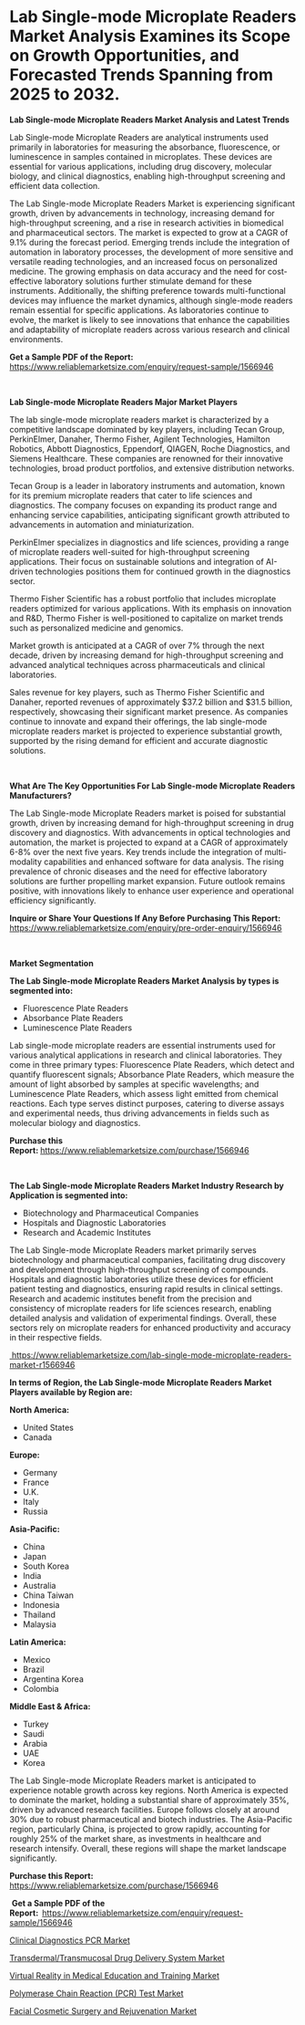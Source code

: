 <p><h1>Lab Single-mode Microplate Readers Market Analysis Examines its Scope on Growth Opportunities, and Forecasted Trends Spanning from 2025 to 2032.</h1></p><p><strong>Lab Single-mode Microplate Readers Market Analysis and Latest Trends</strong></p>
<p><p>Lab Single-mode Microplate Readers are analytical instruments used primarily in laboratories for measuring the absorbance, fluorescence, or luminescence in samples contained in microplates. These devices are essential for various applications, including drug discovery, molecular biology, and clinical diagnostics, enabling high-throughput screening and efficient data collection.</p><p>The Lab Single-mode Microplate Readers Market is experiencing significant growth, driven by advancements in technology, increasing demand for high-throughput screening, and a rise in research activities in biomedical and pharmaceutical sectors. The market is expected to grow at a CAGR of 9.1% during the forecast period. Emerging trends include the integration of automation in laboratory processes, the development of more sensitive and versatile reading technologies, and an increased focus on personalized medicine. The growing emphasis on data accuracy and the need for cost-effective laboratory solutions further stimulate demand for these instruments. Additionally, the shifting preference towards multi-functional devices may influence the market dynamics, although single-mode readers remain essential for specific applications. As laboratories continue to evolve, the market is likely to see innovations that enhance the capabilities and adaptability of microplate readers across various research and clinical environments.</p></p>
<p><strong>Get a Sample PDF of the Report:&nbsp;</strong> <a href="https://www.reliablemarketsize.com/enquiry/request-sample/1566946?utm_campaign=2115&utm_medium=2&utm_source=Github&utm_content=ia&utm_term=22032025&utm_id=lab-single-mode-microplate-readers">https://www.reliablemarketsize.com/enquiry/request-sample/1566946</a></p>
<p>&nbsp;</p>
<p><strong>Lab Single-mode Microplate Readers Major Market Players</strong></p>
<p><p>The lab single-mode microplate readers market is characterized by a competitive landscape dominated by key players, including Tecan Group, PerkinElmer, Danaher, Thermo Fisher, Agilent Technologies, Hamilton Robotics, Abbott Diagnostics, Eppendorf, QIAGEN, Roche Diagnostics, and Siemens Healthcare. These companies are renowned for their innovative technologies, broad product portfolios, and extensive distribution networks.</p><p>Tecan Group is a leader in laboratory instruments and automation, known for its premium microplate readers that cater to life sciences and diagnostics. The company focuses on expanding its product range and enhancing service capabilities, anticipating significant growth attributed to advancements in automation and miniaturization.</p><p>PerkinElmer specializes in diagnostics and life sciences, providing a range of microplate readers well-suited for high-throughput screening applications. Their focus on sustainable solutions and integration of AI-driven technologies positions them for continued growth in the diagnostics sector.</p><p>Thermo Fisher Scientific has a robust portfolio that includes microplate readers optimized for various applications. With its emphasis on innovation and R&D, Thermo Fisher is well-positioned to capitalize on market trends such as personalized medicine and genomics.</p><p>Market growth is anticipated at a CAGR of over 7% through the next decade, driven by increasing demand for high-throughput screening and advanced analytical techniques across pharmaceuticals and clinical laboratories.</p><p>Sales revenue for key players, such as Thermo Fisher Scientific and Danaher, reported revenues of approximately $37.2 billion and $31.5 billion, respectively, showcasing their significant market presence. As companies continue to innovate and expand their offerings, the lab single-mode microplate readers market is projected to experience substantial growth, supported by the rising demand for efficient and accurate diagnostic solutions.</p></p>
<p>&nbsp;</p>
<p><strong>What Are The Key Opportunities For Lab Single-mode Microplate Readers Manufacturers?</strong></p>
<p><p>The Lab Single-mode Microplate Readers market is poised for substantial growth, driven by increasing demand for high-throughput screening in drug discovery and diagnostics. With advancements in optical technologies and automation, the market is projected to expand at a CAGR of approximately 6-8% over the next five years. Key trends include the integration of multi-modality capabilities and enhanced software for data analysis. The rising prevalence of chronic diseases and the need for effective laboratory solutions are further propelling market expansion. Future outlook remains positive, with innovations likely to enhance user experience and operational efficiency significantly.</p></p>
<p><strong>Inquire or Share Your Questions If Any Before Purchasing This Report:</strong> <a href="https://www.reliablemarketsize.com/enquiry/pre-order-enquiry/1566946?utm_campaign=2115&utm_medium=2&utm_source=Github&utm_content=ia&utm_term=22032025&utm_id=lab-single-mode-microplate-readers">https://www.reliablemarketsize.com/enquiry/pre-order-enquiry/1566946</a></p>
<p>&nbsp;</p>
<p><strong>Market Segmentation</strong></p>
<p><strong>The Lab Single-mode Microplate Readers Market Analysis by types is segmented into:</strong></p>
<p><ul><li>Fluorescence Plate Readers</li><li>Absorbance Plate Readers</li><li>Luminescence Plate Readers</li></ul></p>
<p><p>Lab single-mode microplate readers are essential instruments used for various analytical applications in research and clinical laboratories. They come in three primary types: Fluorescence Plate Readers, which detect and quantify fluorescent signals; Absorbance Plate Readers, which measure the amount of light absorbed by samples at specific wavelengths; and Luminescence Plate Readers, which assess light emitted from chemical reactions. Each type serves distinct purposes, catering to diverse assays and experimental needs, thus driving advancements in fields such as molecular biology and diagnostics.</p></p>
<p><strong>Purchase this Report:&nbsp;</strong><a href="https://www.reliablemarketsize.com/purchase/1566946?utm_campaign=2115&utm_medium=2&utm_source=Github&utm_content=ia&utm_term=22032025&utm_id=lab-single-mode-microplate-readers">https://www.reliablemarketsize.com/purchase/1566946</a></p>
<p>&nbsp;</p>
<p><strong>The Lab Single-mode Microplate Readers Market Industry Research by Application is segmented into:</strong></p>
<p><ul><li>Biotechnology and Pharmaceutical Companies</li><li>Hospitals and Diagnostic Laboratories</li><li>Research and Academic Institutes</li></ul></p>
<p><p>The Lab Single-mode Microplate Readers market primarily serves biotechnology and pharmaceutical companies, facilitating drug discovery and development through high-throughput screening of compounds. Hospitals and diagnostic laboratories utilize these devices for efficient patient testing and diagnostics, ensuring rapid results in clinical settings. Research and academic institutes benefit from the precision and consistency of microplate readers for life sciences research, enabling detailed analysis and validation of experimental findings. Overall, these sectors rely on microplate readers for enhanced productivity and accuracy in their respective fields.</p></p>
<p><a href="https://www.reliablemarketsize.com/lab-single-mode-microplate-readers-market-r1566946?utm_campaign=2115&utm_medium=2&utm_source=Github&utm_content=ia&utm_term=22032025&utm_id=lab-single-mode-microplate-readers">&nbsp;https://www.reliablemarketsize.com/lab-single-mode-microplate-readers-market-r1566946</a></p>
<p><strong>In terms of Region, the Lab Single-mode Microplate Readers Market Players available by Region are:</strong></p>
<p>
    <p> <strong> North America: </strong>
        <ul>
            <li>United States</li>
            <li>Canada</li>
        </ul>
        </p> 
    <p> <strong> Europe: </strong>
        <ul>
            <li>Germany</li>
            <li>France</li>
            <li>U.K.</li>
            <li>Italy</li>
            <li>Russia</li>
        </ul>
        </p> 
    <p> <strong> Asia-Pacific: </strong>
        <ul>
            <li>China</li>
            <li>Japan</li>
            <li>South Korea</li>
            <li>India</li>
            <li>Australia</li>
            <li>China Taiwan</li>
            <li>Indonesia</li>
            <li>Thailand</li>
            <li>Malaysia</li>
        </ul>
        </p> 
    <p> <strong> Latin America: </strong>
        <ul>
            <li>Mexico</li>
            <li>Brazil</li>
            <li>Argentina Korea</li>
            <li>Colombia</li>
        </ul>
        </p> 
    <p> <strong> Middle East & Africa: </strong>
        <ul>
            <li>Turkey</li>
            <li>Saudi</li>
            <li>Arabia</li>
            <li>UAE</li>
            <li>Korea</li>
        </ul>
    </p>
    </p>
<p><p>The Lab Single-mode Microplate Readers market is anticipated to experience notable growth across key regions. North America is expected to dominate the market, holding a substantial share of approximately 35%, driven by advanced research facilities. Europe follows closely at around 30% due to robust pharmaceutical and biotech industries. The Asia-Pacific region, particularly China, is projected to grow rapidly, accounting for roughly 25% of the market share, as investments in healthcare and research intensify. Overall, these regions will shape the market landscape significantly.</p></p>
<p><strong>Purchase this Report: </strong><a href="https://www.reliablemarketsize.com/purchase/1566946?utm_campaign=2115&utm_medium=2&utm_source=Github&utm_content=ia&utm_term=22032025&utm_id=lab-single-mode-microplate-readers">https://www.reliablemarketsize.com/purchase/1566946</a></p>
<p>&nbsp;<strong>Get a Sample PDF of the Report:&nbsp;&nbsp;</strong><a href="https://www.reliablemarketsize.com/enquiry/request-sample/1566946?utm_campaign=2115&utm_medium=2&utm_source=Github&utm_content=ia&utm_term=22032025&utm_id=lab-single-mode-microplate-readers">https://www.reliablemarketsize.com/enquiry/request-sample/1566946</a></p>
<p><strong></strong></p>
<p><p><a href="https://github.com/melascalbirp/Market-Research-Report-List-1/blob/main/clinical-diagnostics-pcr-market.md?utm_campaign=2115&utm_medium=2&utm_source=Github&utm_content=ia&utm_term=22032025&utm_id=lab-single-mode-microplate-readers">Clinical Diagnostics PCR Market</a></p><p><a href="https://github.com/waackheidtn5/Market-Research-Report-List-1/blob/main/transdermaltransmucosal-drug-delivery-system-market.md?utm_campaign=2115&utm_medium=2&utm_source=Github&utm_content=ia&utm_term=22032025&utm_id=lab-single-mode-microplate-readers">Transdermal/Transmucosal Drug Delivery System Market</a></p><p><a href="https://github.com/gallatannyv6/Market-Research-Report-List-1/blob/main/virtual-reality-in-medical-education-and-training-market.md?utm_campaign=2115&utm_medium=2&utm_source=Github&utm_content=ia&utm_term=22032025&utm_id=lab-single-mode-microplate-readers">Virtual Reality in Medical Education and Training Market</a></p><p><a href="https://github.com/guzmabugbyf1/Market-Research-Report-List-1/blob/main/polymerase-chain-reaction-pcr-test-market.md?utm_campaign=2115&utm_medium=2&utm_source=Github&utm_content=ia&utm_term=22032025&utm_id=lab-single-mode-microplate-readers">Polymerase Chain Reaction (PCR) Test Market</a></p><p><a href="https://github.com/laroybarrize/Market-Research-Report-List-1/blob/main/facial-cosmetic-surgery-and-rejuvenation-market.md?utm_campaign=2115&utm_medium=2&utm_source=Github&utm_content=ia&utm_term=22032025&utm_id=lab-single-mode-microplate-readers">Facial Cosmetic Surgery and Rejuvenation Market</a></p></p>